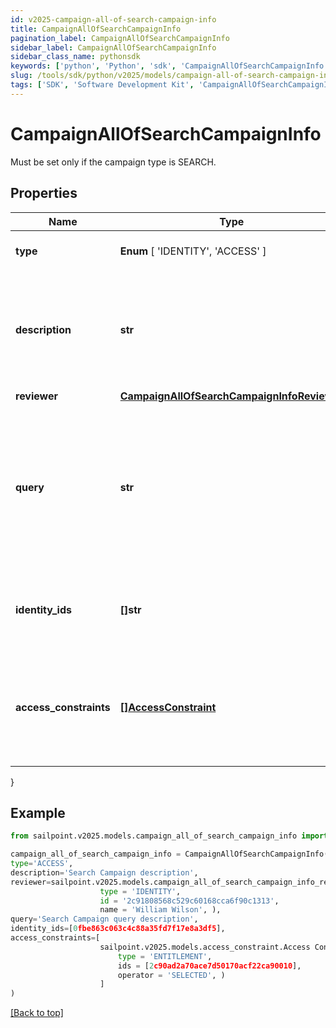 ```yaml
---
id: v2025-campaign-all-of-search-campaign-info
title: CampaignAllOfSearchCampaignInfo
pagination_label: CampaignAllOfSearchCampaignInfo
sidebar_label: CampaignAllOfSearchCampaignInfo
sidebar_class_name: pythonsdk
keywords: ['python', 'Python', 'sdk', 'CampaignAllOfSearchCampaignInfo', 'V2025CampaignAllOfSearchCampaignInfo'] 
slug: /tools/sdk/python/v2025/models/campaign-all-of-search-campaign-info
tags: ['SDK', 'Software Development Kit', 'CampaignAllOfSearchCampaignInfo', 'V2025CampaignAllOfSearchCampaignInfo']
---
```


# CampaignAllOfSearchCampaignInfo

Must be set only if the campaign type is SEARCH.

## Properties

Name | Type | Description | Notes
------------ | ------------- | ------------- | -------------
**type** |  **Enum** [  'IDENTITY',    'ACCESS' ] | The type of search campaign represented. | [required]
**description** | **str** | Describes this search campaign. Intended for storing the query used, and possibly the number of identities selected/available. | [optional] 
**reviewer** | [**CampaignAllOfSearchCampaignInfoReviewer**](campaign-all-of-search-campaign-info-reviewer) |  | [optional] 
**query** | **str** | The scope for the campaign. The campaign will cover identities returned by the query and identities that have access items returned by the query. One of `query` or `identityIds` must be set. | [optional] 
**identity_ids** | **[]str** | A direct list of identities to include in this campaign. One of `identityIds` or `query` must be set. | [optional] 
**access_constraints** | [**[]AccessConstraint**](access-constraint) | Further reduces the scope of the campaign by excluding identities (from `query` or `identityIds`) that do not have this access. | [optional] 
}

## Example

```python
from sailpoint.v2025.models.campaign_all_of_search_campaign_info import CampaignAllOfSearchCampaignInfo

campaign_all_of_search_campaign_info = CampaignAllOfSearchCampaignInfo(
type='ACCESS',
description='Search Campaign description',
reviewer=sailpoint.v2025.models.campaign_all_of_search_campaign_info_reviewer.Campaign_allOf_searchCampaignInfo_reviewer(
                    type = 'IDENTITY', 
                    id = '2c91808568c529c60168cca6f90c1313', 
                    name = 'William Wilson', ),
query='Search Campaign query description',
identity_ids=[0fbe863c063c4c88a35fd7f17e8a3df5],
access_constraints=[
                    sailpoint.v2025.models.access_constraint.Access Constraint(
                        type = 'ENTITLEMENT', 
                        ids = [2c90ad2a70ace7d50170acf22ca90010], 
                        operator = 'SELECTED', )
                    ]
)

```
[[Back to top]](#) 

